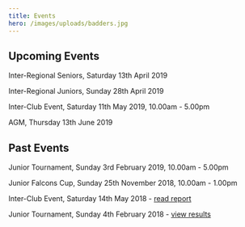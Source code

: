 ```yaml
---
title: Events
hero: /images/uploads/badders.jpg
---
```

## Upcoming Events

Inter-Regional Seniors, Saturday 13th April 2019

Inter-Regional Juniors, Sunday 28th April 2019

Inter-Club Event, Saturday 11th May 2019, 10.00am - 5.00pm

AGM, Thursday 13th June 2019

## Past Events

Junior Tournament, Sunday 3rd February 2019, 10.00am - 5.00pm

Junior Falcons Cup, Sunday 25th November 2018, 10.00am - 1.00pm

Inter-Club Event, Saturday 14th May 2018 - [read report](/news/club-event-report-2018/)

Junior Tournament, Sunday 4th February 2018 - [view results](http://www.nfrba.co.uk/Jnr/tourn/Results_Feb18_complete.pdf)
